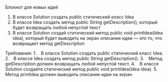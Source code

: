 Блокнот для новых идей
1. В классе Solution создать public статический класс Idea
2. В классе Idea создать метод public String getDescription(), который будет возвращать любой непустой текст
3. В классе Solution создай статический метод public void printIdea(Idea idea), который будет выводить на экран описание идеи — это то, что возвращает метод getDescription


Требования:
1. В классе Solution создать public статический класс Idea.
2. В классе Idea создать метод public String getDescription().
3. Метод getDescription должен возвращать любой непустой текст.
4. В классе Solution создайте статический метод public void printIdea(Idea idea).
5. Метод printIdea должен выводить описание идеи на экран.